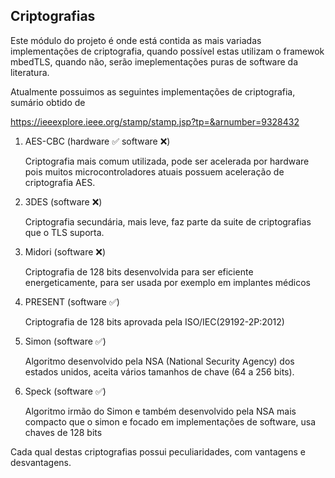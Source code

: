## Criptografias

Este módulo do projeto é onde está contida as mais variadas implementações de criptografia, quando possível estas utilizam o framewok mbedTLS, quando não, serão imeplementações puras de software da literatura.

Atualmente possuimos as seguintes implementações de criptografia, sumário obtido de

https://ieeexplore.ieee.org/stamp/stamp.jsp?tp=&arnumber=9328432

1. AES-CBC (hardware ✅ software ❌)
   
   Criptografia mais comum utilizada, pode ser acelerada por hardware pois muitos microcontroladores atuais possuem aceleração de criptografia AES.

2. 3DES (software ❌)
   
   Criptografia secundária, mais leve, faz parte da suite de criptografias que o TLS suporta.

3. Midori (software ❌)
   
   Criptografia de 128 bits desenvolvida para ser eficiente energeticamente, para ser usada por exemplo em implantes médicos

4. PRESENT (software ✅)
   
   Criptografia de 128 bits aprovada pela ISO/IEC(29192-2P:2012) 

5. Simon (software ✅)
   
   Algoritmo desenvolvido pela NSA (National Security Agency) dos estados unidos, aceita vários tamanhos de chave (64 a 256 bits).

6. Speck (software ✅)
    
   Algoritmo irmão do Simon e também desenvolvido pela NSA mais compacto que o simon e focado em implementações de software, usa chaves de 128 bits


Cada qual destas criptografias possui peculiaridades, com vantagens e desvantagens.
